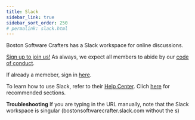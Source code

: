 ```yaml
---
title: Slack
sidebar_link: true
sidebar_sort_order: 250
# permalink: slack.html
---
```


Boston Software Crafters has a Slack workspace for online discussions.

[Sign up to join us!](https://join.slack.com/t/bostonsoftwarecrafter/shared_invite/zt-bqpxaa7r-Hl~qte1LcBlXCMSK4uyBoA) As always, we expect all members to abide by our [code of conduct](code-of-conduct.md).

If already a memeber, sign in [here](https://join.slack.com/t/bostonsoftwarecrafter/shared_invite/zt-bqpxaa7r-Hl~qte1LcBlXCMSK4uyBoA).

To learn how to use Slack, refer to their [Help Center](https://get.slack.help/hc/en-us).  Clich [here](slack-recommended-practices) for recommended sections.

**Troubleshooting**
If you are typing in the URL manually, note that the Slack workspace is singular (bostonsoftwarecrafter.slack.com without the s)
